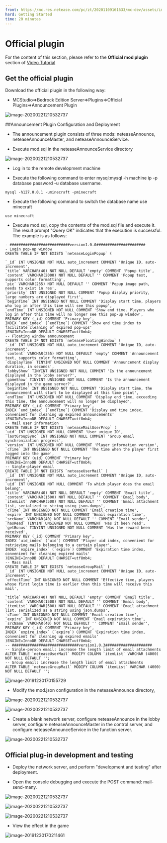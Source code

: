 ```yaml
--- 
front: https://mc.res.netease.com/pc/zt/20201109161633/mc-dev/assets/img/image-20200221210608332.eccd8edb.png 
hard: Getting Started 
time: 20 minutes 
--- 
```

# Official plugin 

For the content of this section, please refer to the **Official mod plugin** section of [Video Tutorial](https://cc.163.com/act/m/daily/iframeplayer/?id=5faa58dc5655da63cc2d8a5d) 

## Get the official plugin 

Download the official plugin in the following way: 

- MCStudio=>Bedrock Edition Server=>Plugins=>Official Plugins=>Announcement Plugin

![image-20200221210532737](./images/firstplugin01.png)

##Announcement Plugin Configuration and Deployment

- The announcement plugin consists of three mods: neteaseAnnounce, neteaseAnnounceMaster, and neteaseAnnounceService.

- Execute mod.sql in the neteaseAnnounceService directory

![image-20200221210532737](./images/firstplugin02.png)

- Log in to the remote development machine

- Execute the following command to enter mysql:mysql -h machine ip -p database password -u database username.

``` 
mysql -h127.0.0.1 -uminecraft -pminecraft 
``` 

- Execute the following command to switch the database name use minecraft 

``` 
use minecraft 
``` 

- Execute mod.sql, copy the contents of the mod.sql file and execute it. The result prompt "Query OK" indicates that the execution is successful. The example is as follows: 

``` 
- ###########################version1.0.0###################### 
- Login pop-up window 
CREATE TABLE IF NOT EXISTS `neteaseLoginPopup` (

`_id` INT UNSIGNED NOT NULL auto_increment COMMENT 'Unique ID, auto-increment', 
`title` VARCHAR(40) NOT NULL DEFAULT 'empty' COMMENT 'Popup title', 
`content` VARCHAR(2000) NOT NULL DEFAULT '' COMMENT 'Popup text, supports color formatting', 
`pic` VARCHAR(255) NOT NULL DEFAULT '' COMMENT 'Popup image path, needs to exist in res', 
`priority` INT UNSIGNED NOT NULL COMMENT 'Popup display priority, large numbers are displayed first', 
`beginTime` INT UNSIGNED NOT NULL COMMENT 'Display start time, players who log in after this time will see this popup', 
`endTime` INT UNSIGNED NOT NULL COMMENT 'Show end time. Players who log in after this time will no longer see this pop-up window', 
PRIMARY KEY (_id) COMMENT 'Primary key', 
INDEX `end_index` (`endTime`) COMMENT 'Show end time index to facilitate cleaning of expired pop-ups' 
)ENGINE=InnoDB DEFAULT CHARSET=utf8mb4; 
-- Floating window announcement 
CREATE TABLE IF NOT EXISTS `neteaseFloatingWindow` ( 
`_id` INT UNSIGNED NOT NULL auto_increment COMMENT 'Unique ID, auto-increment', 
`content` VARCHAR(255) NOT NULL DEFAULT 'empty' COMMENT 'Announcement text, supports color formatting', 
`displayTime` TINYINT UNSIGNED NOT NULL COMMENT 'Announcement display duration, in seconds', 
`lobbyShow` TINYINT UNSIGNED NOT NULL COMMENT 'Is the announcement displayed in the lobby server?', 
`gameShow` TINYINT UNSIGNED NOT NULL COMMENT 'Is the announcement displayed in the game server?', 
`beginTime` INT UNSIGNED NOT NULL COMMENT 'Display start time, the announcement will start to be displayed at this time point', 
`endTime` INT UNSIGNED NOT NULL COMMENT 'Display end time, exceeding this time, the announcement will no longer be displayed', 
PRIMARY KEY (_id) COMMENT 'Primary key', 
INDEX `end_index` (`endTime`) COMMENT 'Display end time index, convenient for cleaning up expired announcements' 
)ENGINE=InnoDB DEFAULT CHARSET=utf8mb4; 
-- Mail user information 
CREATE TABLE IF NOT EXISTS `neteaseMailUserProp` ( 
`uid` INT UNSIGNED NOT NULL COMMENT 'User unique ID', 
`lastGroupSync` INT UNSIGNED NOT NULL COMMENT 'Group email synchronization progress', 
`version` INT UNSIGNED NOT NULL COMMENT 'Player information version', 
`cTime` INT UNSIGNED NOT NULL COMMENT 'The time when the player first logged into the game', 
PRIMARY KEY (uid) COMMENT 'Primary key' 
)ENGINE=InnoDB DEFAULT CHARSET=utf8mb4; 
-- Single-player email 
CREATE TABLE IF NOT EXISTS `neteaseUserMail` ( 
`_id` INT UNSIGNED NOT NULL auto_increment COMMENT 'Unique ID, auto-increment', 
`uid` INT UNSIGNED NOT NULL COMMENT 'To which player does the email belong', 
`title` VARCHAR(40) NOT NULL DEFAULT 'empty' COMMENT 'Email title', 
`content` VARCHAR(1500) NOT NULL DEFAULT '' COMMENT 'Email body', 
`itemList` VARCHAR(500) NOT NULL DEFAULT '' COMMENT 'Email attachment list, serialized to string using json.dumps', 
`cTime` INT UNSIGNED NOT NULL COMMENT 'Email creation time', 
`expire` INT UNSIGNED NOT NULL COMMENT 'Email expiration time', 
`srcName` VARCHAR(40) NOT NULL DEFAULT '' COMMENT 'Email sender', 
`hasRead` TINYINT UNSIGNED NOT NULL COMMENT 'Has it been read', 
`getBonus` TINYINT UNSIGNED NOT NULL COMMENT 'Has the reward been received', 
PRIMARY KEY (_id) COMMENT 'Primary key', 
INDEX `uid_index` (`uid`) COMMENT 'Player uid index, convenient for retrieving mails belonging to a certain player', 
INDEX `expire_index` (`expire`) COMMENT 'Expiration time index, convenient for cleaning expired mails' 
)ENGINE=InnoDB DEFAULT CHARSET=utf8mb4; 
-- Mass mail 
CREATE TABLE IF NOT EXISTS `neteaseGroupMail` ( 
`_id` INT UNSIGNED NOT NULL auto_increment COMMENT 'Unique ID, auto-increment', 
`effectTime` INT UNSIGNED NOT NULL COMMENT 'Effective time, players whose first login time is earlier than this time will receive this mail',

`title` VARCHAR(40) NOT NULL DEFAULT 'empty' COMMENT 'Email title', 
`content` VARCHAR(1500) NOT NULL DEFAULT '' COMMENT 'Email body', 
`itemList` VARCHAR(500) NOT NULL DEFAULT '' COMMENT 'Email attachment list, serialized as a string using json.dumps', 
`cTime` INT UNSIGNED NOT NULL COMMENT 'Email creation time', 
`expire` INT UNSIGNED NOT NULL COMMENT 'Email expiration time', 
`srcName` VARCHAR(40) NOT NULL DEFAULT '' COMMENT 'Email sender', 
PRIMARY KEY (_id) COMMENT 'Primary key', 
INDEX `expire_index` (`expire`) COMMENT 'Expiration time index, convenient for cleaning up expired emails' 
)ENGINE=InnoDB DEFAULT CHARSET=utf8mb4; 
-- ##############################version1.0.3##################### 
-- Single-person email: increase the length limit of email attachments 
ALTER TABLE `neteaseUserMail` MODIFY COLUMN `itemList` VARCHAR (4000) NOT NULL DEFAULT ''; 
-- Group email: increase the length limit of email attachments 
ALTER TABLE `neteaseGroupMail` MODIFY COLUMN `itemList` VARCHAR (4000) NOT NULL DEFAULT ''; 

``` 



![image-20191230170155729](./images/chajian_sql.png) 

- Modify the mod.json configuration in the neteaseAnnounce directory, 

![image-20200221210532737](./images/firstplugin03.png) 

![image-20200221210532737](./images/firstplugin04.png) 

- Create a blank network server, configure neteaseAnnounce in the lobby server, configure neteaseAnnounceMaster in the control server, and configure neteaseAnnounceService in the function server. 

![image-20200221210532737](./images/firstplugin05.png) 

## Official plug-in development and testing 

- Deploy the network server, and perform "development and testing" after deployment.

- Open the console debugging and execute the POST command: mail-send-many. 

![image-20200221210532737](./images/firstplugin06.png) 

![image-20200221210532737](./images/firstplugin07.png) 

![image-20200221210532737](./images/firstplugin08.png) 



- View the effect in the game 

![image-20191230170211461](./images/image-20191230170211461.png)